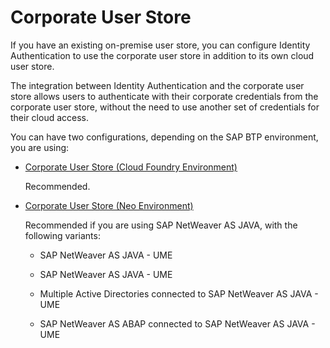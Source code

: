 <!-- loiocdcfe1b0640d4272a797613229ee9434 -->

# Corporate User Store

If you have an existing on-premise user store, you can configure Identity Authentication to use the corporate user store in addition to its own cloud user store.

Thе integration between Identity Authentication and the corporate user store allows users to authenticate with their corporate credentials from the corporate user store, without the need to use another set of credentials for their cloud access.

You can have two configurations, depending on the SAP BTP environment, you are using:

-   [Corporate User Store \(Cloud Foundry Environment\)](corporate-user-store-cloud-foundry-environment-9942ede.md#loio9942ede4fae84934a8eb184a0015c305)

    Recommended.

-   [Corporate User Store \(Neo Environment\)](corporate-user-store-neo-environment-461d71c.md#loio461d71c148594608b9c8b6d016e0a0c5)

    Recommended if you are using SAP NetWeaver AS JAVA, with the following variants:

    -   SAP NetWeaver AS JAVA - UME

    -   SAP NetWeaver AS JAVA - UME

    -   Multiple Active Directories connected to SAP NetWeaver AS JAVA - UME

    -   SAP NetWeaver AS ABAP connected to SAP NetWeaver AS JAVA - UME



